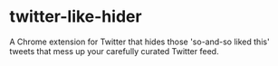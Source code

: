 # twitter-like-hider
A Chrome extension for Twitter that hides those 'so-and-so liked this' tweets that mess up your carefully curated Twitter feed.
